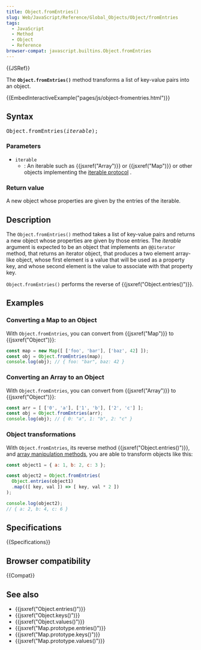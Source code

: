 ```yaml
---
title: Object.fromEntries()
slug: Web/JavaScript/Reference/Global_Objects/Object/fromEntries
tags:
  - JavaScript
  - Method
  - Object
  - Reference
browser-compat: javascript.builtins.Object.fromEntries
---
```

{{JSRef}}

The **`Object.fromEntries()`** method transforms a list of key-value pairs into
an object.

{{EmbedInteractiveExample("pages/js/object-fromentries.html")}}

## Syntax

<pre class="brush: js">Object.fromEntries(<var>iterable</var>);</pre>

### Parameters

- `iterable`
  - : An iterable such as {{jsxref("Array")}} or {{jsxref("Map")}}
    or other objects implementing the
    [iterable protocol](/en-US/docs/Web/JavaScript/Reference/Iteration_protocols#the_iterable_protocol)
    .

### Return value

A new object whose properties are given by the entries of the iterable.

## Description

The `Object.fromEntries()` method takes a list of key-value pairs and returns a
new object whose properties are given by those entries. The <var>iterable</var>
argument is expected to be an object that implements an `@@iterator` method,
that returns an iterator object, that produces a two element array-like object,
whose first element is a value that will be used as a property key, and whose
second element is the value to associate with that property key.

`Object.fromEntries()` performs the reverse of
{{jsxref("Object.entries()")}}.

## Examples

### Converting a Map to an Object

With `Object.fromEntries`, you can convert from {{jsxref("Map")}} to
{{jsxref("Object")}}:

```js
const map = new Map([ ['foo', 'bar'], ['baz', 42] ]);
const obj = Object.fromEntries(map);
console.log(obj); // { foo: "bar", baz: 42 }
```

### Converting an Array to an Object

With `Object.fromEntries`, you can convert from {{jsxref("Array")}} to
{{jsxref("Object")}}:

```js
const arr = [ ['0', 'a'], ['1', 'b'], ['2', 'c'] ];
const obj = Object.fromEntries(arr);
console.log(obj); // { 0: "a", 1: "b", 2: "c" }
```

### Object transformations

With `Object.fromEntries`, its reverse method
{{jsxref("Object.entries()")}}, and
[array manipulation methods](/en-US/docs/Web/JavaScript/Reference/Global_Objects/Array#methods_2),
you are able to transform objects like this:

```js
const object1 = { a: 1, b: 2, c: 3 };

const object2 = Object.fromEntries(
  Object.entries(object1)
  .map(([ key, val ]) => [ key, val * 2 ])
);

console.log(object2);
// { a: 2, b: 4, c: 6 }
```

## Specifications

{{Specifications}}

## Browser compatibility

{{Compat}}

## See also

- {{jsxref("Object.entries()")}}
- {{jsxref("Object.keys()")}}
- {{jsxref("Object.values()")}}
- {{jsxref("Map.prototype.entries()")}}
- {{jsxref("Map.prototype.keys()")}}
- {{jsxref("Map.prototype.values()")}}
